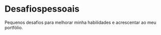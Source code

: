 # Desafiospessoais

Pequenos desafios para melhorar minha habilidades e acrescentar ao meu portfólio.

